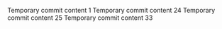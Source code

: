 Temporary commit content 1
Temporary commit content 24
Temporary commit content 25
Temporary commit content 33

